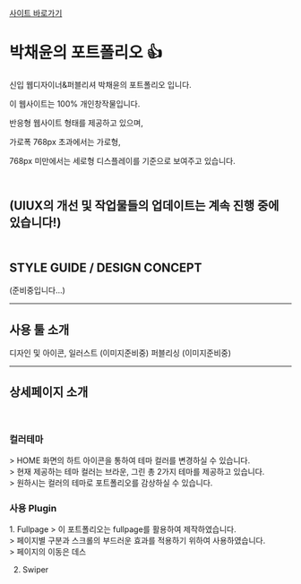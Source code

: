 [사이트 바로가기](https://github.com/yunyungu/yunyungu)

# 박채윤의 포트폴리오 :+1:

신입 웹디자이너&퍼블리셔 박채윤의 포트폴리오 입니다.

이 웹사이트는 100% 개인창작물입니다.

반응형 웹사이트 형태를 제공하고 있으며,

가로폭 768px 초과에서는 가로형,

768px 미만에서는 세로형 디스플레이를 기준으로 보여주고 있습니다.


<br>(UIUX의 개선 및 작업물들의 업데이트는 계속 진행 중에 있습니다!)<br><br>
---

<h2>STYLE GUIDE / DESIGN CONCEPT</h2>
(준비중입니다...)

---

<h2>사용 툴 소개</h2>
디자인 및 아이콘, 일러스트
(이미지준비중)
퍼블리싱
(이미지준비중)

---

<h2> 상세페이지 소개 </h2>
<br>
<h3> 컬러테마 </h3>
  > HOME 화면의 하트 아이콘을 통하여 테마 컬러를 변경하실 수 있습니다.<br>
  > 현재 제공하는 테마 컬러는 브라운, 그린 총 2가지 테마를 제공하고 있습니다.<br>
  > 원하시는 컬러의 테마로 포트폴리오를 감상하실 수 있습니다.

<h3> 사용 Plugin </h3>
1. Fullpage
  > 이 포트폴리오는 fullpage를 활용하여 제작하였습니다.<br>
  > 페이지별 구분과 스크롤의 부드러운 효과를 적용하기 위하여 사용하였습니다.<br>
  > 페이지의 이동은 데스

2. Swiper

